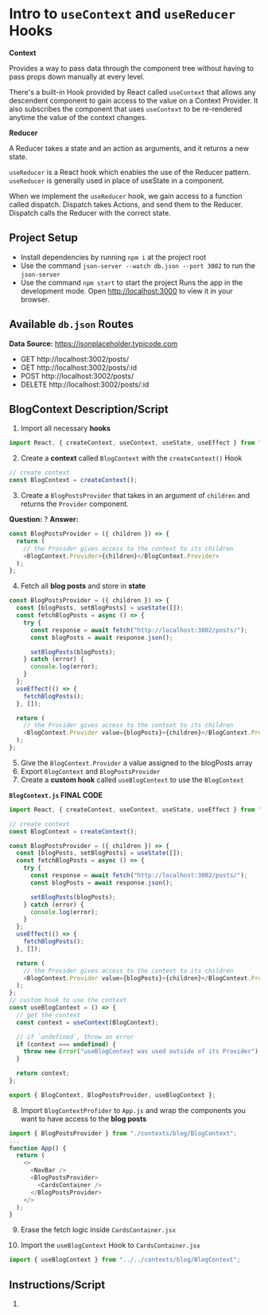 # Intro to `useContext` and `useReducer` Hooks

**Context**

Provides a way to pass data through the component tree without having to pass props down manually at every level.

There's a built-in Hook provided by React called `useContext` that allows any descendent component to gain access to the value on a Context Provider. It also subscribes the component that uses `useContext` to be re-rendered anytime the value of the context changes.

**Reducer**

A Reducer takes a state and an action as arguments, and it returns a new state.

`useReducer` is a React hook which enables the use of the Reducer pattern. `useReducer` is generally used in place of useState in a component.

When we implement the `useReducer` hook, we gain access to a function called dispatch. Dispatch takes Actions, and send them to the Reducer. Dispatch calls the Reducer with the correct state.

## Project Setup

- Install dependencies by running `npm i` at the project root
- Use the command `json-server --watch db.json --port 3002` to run the `json-server`
- Use the command `npm start` to start the project
  Runs the app in the development mode.
  Open [http://localhost:3000](http://localhost:3000) to view it in your browser.

## Available `db.json` Routes

**Data Source:** https://jsonplaceholder.typicode.com

- GET http://localhost:3002/posts/
- GET http://localhost:3002/posts/:id
- POST http://localhost:3002/posts/
- DELETE http://localhost:3002/posts/:id

## BlogContext Description/Script

1. Import all necessary **hooks**

```js
import React, { createContext, useContext, useState, useEffect } from "react";
```

2. Create a **context** called `BlogContext` with the `createContext()` Hook

```js
// create context
const BlogContext = createContext();
```

3. Create a `BlogPostsProvider` that takes in an argument of `children` and returns the `Provider` component.

**Question:** ?
**Answer:**

```js
const BlogPostsProvider = ({ children }) => {
  return (
    // the Provider gives access to the context to its children
    <BlogContext.Provider>{children}</BlogContext.Provider>
  );
};
```

4. Fetch all **blog posts** and store in **state**

```js
const BlogPostsProvider = ({ children }) => {
  const [blogPosts, setBlogPosts] = useState([]);
  const fetchBlogPosts = async () => {
    try {
      const response = await fetch("http://localhost:3002/posts/");
      const blogPosts = await response.json();

      setBlogPosts(blogPosts);
    } catch (error) {
      console.log(error);
    }
  };
  useEffect(() => {
    fetchBlogPosts();
  }, []);

  return (
    // the Provider gives access to the context to its children
    <BlogContext.Provider value={blogPosts}>{children}</BlogContext.Provider>
  );
};
```

5. Give the `BlogContext.Provider` a value assigned to the blogPosts array
6. Export `BlogContext` and `BlogPostsProvider`
7. Create a **custom hook** called `useBlogContext` to use the `BlogContext`

**`BlogContext.js` FINAL CODE**

```js
import React, { createContext, useContext, useState, useEffect } from "react";

// create context
const BlogContext = createContext();

const BlogPostsProvider = ({ children }) => {
  const [blogPosts, setBlogPosts] = useState([]);
  const fetchBlogPosts = async () => {
    try {
      const response = await fetch("http://localhost:3002/posts/");
      const blogPosts = await response.json();

      setBlogPosts(blogPosts);
    } catch (error) {
      console.log(error);
    }
  };
  useEffect(() => {
    fetchBlogPosts();
  }, []);

  return (
    // the Provider gives access to the context to its children
    <BlogContext.Provider value={blogPosts}>{children}</BlogContext.Provider>
  );
};
// custom hook to use the context
const useBlogContext = () => {
  // get the context
  const context = useContext(BlogContext);

  // if `undefined`, throw an error
  if (context === undefined) {
    throw new Error("useBlogContext was used outside of its Provider");
  }

  return context;
};

export { BlogContext, BlogPostsProvider, useBlogContext };
```

8. Import `BlogContextProfider` to `App.js` and wrap the components you want to have access to the **blog posts**

```js
import { BlogPostsProvider } from "./contexts/blog/BlogContext";
...
function App() {
  return (
    <>
      <NavBar />
      <BlogPostsProvider>
        <CardsContainer />
      </BlogPostsProvider>
    </>
  );
}
```

9. Erase the fetch logic inside `CardsContainer.jsx`

10. Import the `useBlogContext` Hook to `CardsContainer.jsx`

```js
import { useBlogContext } from "../../contexts/blog/BlogContext";
```

## Instructions/Script

1.
